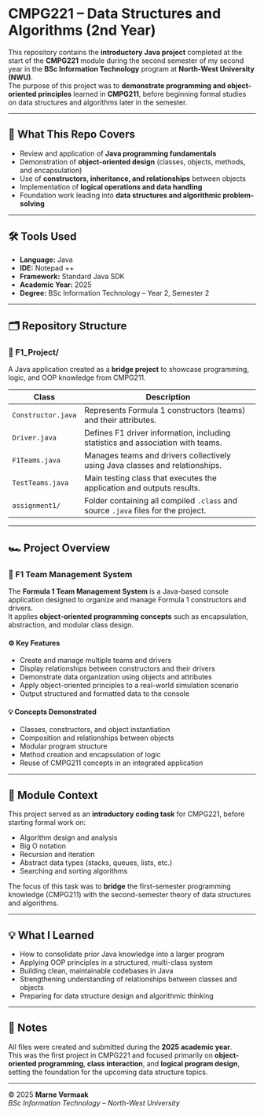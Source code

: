 # CMPG221 – Data Structures and Algorithms (2nd Year)

This repository contains the **introductory Java project** completed at the start of the **CMPG221** module during the second semester of my second year in the **BSc Information Technology** program at **North-West University (NWU)**.  
The purpose of this project was to **demonstrate programming and object-oriented principles** learned in **CMPG211**, before beginning formal studies on data structures and algorithms later in the semester.

---

## 🧠 What This Repo Covers

- Review and application of **Java programming fundamentals**  
- Demonstration of **object-oriented design** (classes, objects, methods, and encapsulation)  
- Use of **constructors, inheritance, and relationships** between objects  
- Implementation of **logical operations and data handling**  
- Foundation work leading into **data structures and algorithmic problem-solving**  

---

## 🛠️ Tools Used

- **Language:** Java  
- **IDE:** Notepad ++  
- **Framework:** Standard Java SDK  
- **Academic Year:** 2025  
- **Degree:** BSc Information Technology – Year 2, Semester 2  

---

## 🗂️ Repository Structure

### 📂 F1_Project/
A Java application created as a **bridge project** to showcase programming, logic, and OOP knowledge from CMPG211.

| Class | Description |
|-------|-------------|
| `Constructor.java` | Represents Formula 1 constructors (teams) and their attributes. |
| `Driver.java` | Defines F1 driver information, including statistics and association with teams. |
| `F1Teams.java` | Manages teams and drivers collectively using Java classes and relationships. |
| `TestTeams.java` | Main testing class that executes the application and outputs results. |
| `assignment1/` | Folder containing all compiled `.class` and source `.java` files for the project. |

---

## 🏎️ Project Overview

### 🏁 F1 Team Management System

The **Formula 1 Team Management System** is a Java-based console application designed to organize and manage Formula 1 constructors and drivers.  
It applies **object-oriented programming concepts** such as encapsulation, abstraction, and modular class design.

#### ⚙️ Key Features
- Create and manage multiple teams and drivers  
- Display relationships between constructors and their drivers  
- Demonstrate data organization using objects and attributes  
- Apply object-oriented principles to a real-world simulation scenario  
- Output structured and formatted data to the console  

#### 💡 Concepts Demonstrated
- Classes, constructors, and object instantiation  
- Composition and relationships between objects  
- Modular program structure  
- Method creation and encapsulation of logic  
- Reuse of CMPG211 concepts in an integrated application  

---

## 🧩 Module Context

This project served as an **introductory coding task** for CMPG221, before starting formal work on:
- Algorithm design and analysis  
- Big O notation  
- Recursion and iteration  
- Abstract data types (stacks, queues, lists, etc.)  
- Searching and sorting algorithms  

The focus of this task was to **bridge** the first-semester programming knowledge (CMPG211) with the second-semester theory of data structures and algorithms.

---

## 💡 What I Learned

- How to consolidate prior Java knowledge into a larger program  
- Applying OOP principles in a structured, multi-class system  
- Building clean, maintainable codebases in Java  
- Strengthening understanding of relationships between classes and objects  
- Preparing for data structure design and algorithmic thinking  

---

## 📎 Notes

All files were created and submitted during the **2025 academic year**.  
This was the first project in CMPG221 and focused primarily on **object-oriented programming**, **class interaction**, and **logical program design**, setting the foundation for the upcoming data structure topics.

---

© 2025 **Marne Vermaak**  
_BSc Information Technology – North-West University_
